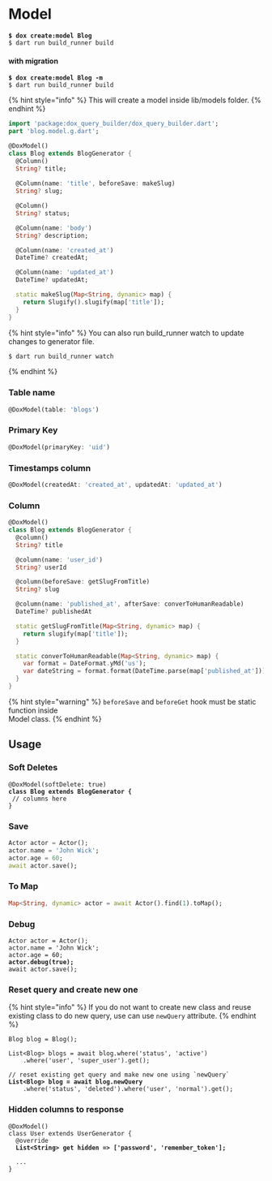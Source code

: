 # Model

<pre><code><strong>$ dox create:model Blog
</strong>$ dart run build_runner build
</code></pre>

#### with migration

<pre><code><strong>$ dox create:model Blog -m
</strong>$ dart run build_runner build
</code></pre>

{% hint style="info" %}
This will create a model inside lib/models folder.&#x20;
{% endhint %}

```dart
import 'package:dox_query_builder/dox_query_builder.dart';
part 'blog.model.g.dart';

@DoxModel()
class Blog extends BlogGenerator {
  @Column()
  String? title;
  
  @Column(name: 'title', beforeSave: makeSlug)
  String? slug;

  @Column()
  String? status;

  @Column(name: 'body')
  String? description;

  @Column(name: 'created_at')
  DateTime? createdAt;

  @Column(name: 'updated_at')
  DateTime? updatedAt;

  static makeSlug(Map<String, dynamic> map) {
    return Slugify().slugify(map['title']);
  }
}
```

{% hint style="info" %}
You can also run build\_runner watch to update changes to generator file.

```bash
$ dart run build_runner watch
```
{% endhint %}

### Table name

```dart
@DoxModel(table: 'blogs')
```

### Primary Key

```dart
@DoxModel(primaryKey: 'uid')
```

### Timestamps column

```dart
@DoxModel(createdAt: 'created_at', updatedAt: 'updated_at')
```

### Column

```dart
@DoxModel()
class Blog extends BlogGenerator {
  @column()
  String? title

  @column(name: 'user_id')
  String? userId

  @column(beforeSave: getSlugFromTitle)
  String? slug

  @column(name: 'published_at', afterSave: converToHumanReadable)
  DateTime? publishedAt

  static getSlugFromTitle(Map<String, dynamic> map) {
    return slugify(map['title']);
  }

  static converToHumanReadable(Map<String, dynamic> map) {
    var format = DateFormat.yMd('us');
    var dateString = format.format(DateTime.parse(map['published_at']));
  }
}
```



{% hint style="warning" %}
`beforeSave` and `beforeGet` hook must be static function inside\
Model class.
{% endhint %}

## Usage

### Soft Deletes

<pre class="language-dart"><code class="lang-dart">@DoxModel(softDelete: true)
<strong>class Blog extends BlogGenerator {
</strong> // columns here
}
</code></pre>

### Save

```dart
Actor actor = Actor();
actor.name = 'John Wick';
actor.age = 60;
await actor.save();
```

### To Map

```dart
Map<String, dynamic> actor = await Actor().find(1).toMap();
```

### Debug

<pre class="language-dart"><code class="lang-dart">Actor actor = Actor();
actor.name = 'John Wick';
actor.age = 60;
<strong>actor.debug(true);
</strong>await actor.save();
</code></pre>

### Reset query and create new one

{% hint style="info" %}
If you do not want to create new class and reuse existing class to do new query, use can use `newQuery` attribute.
{% endhint %}

<pre class="language-dart"><code class="lang-dart">Blog blog = Blog();

List&#x3C;Blog> blogs = await blog.where('status', 'active')
    .where('user', 'super_user').get();

// reset existing get query and make new one using `newQuery`
<strong>List&#x3C;Blog> blog = await blog.newQuery
</strong>    .where('status', 'deleted').where('user', 'normal').get();
</code></pre>

### Hidden columns to response

<pre class="language-dart"><code class="lang-dart">@DoxModel()
class User extends UserGenerator {
  @override
<strong>  List&#x3C;String> get hidden => ['password', 'remember_token'];
</strong>
  ...
}
</code></pre>
